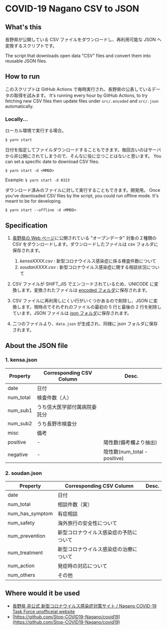 # COVID-19 Nagano CSV to JSON

## What's this

長野県が公開している CSV ファイルをダウンロードし、再利用可能な JSON へ変換するスクリプトです。

The script that downloads open data "CSV" files and convert them into reusable JSON files.

## How to run

このスクリプトは GitHub Actions で毎時実行され、長野県の公表しているデータの取得を試みます。
It's running every hour by GitHub Actions, to try fetching new CSV files then update files under `src/.encoded` and `src/.json` automatically.

### Locally...

ローカル環境で実行する場合。

```
$ yarn start
```

日付を指定してファイルダウンロードすることもできます。毎回古いのはサーバから非公開にされてしまうので、そんなに役に立つことはないと思います。
You can set a specific date to download CSV files.

```
$ yarn start -d <MMDD>
```

Example: `$ yarn start -d 0323`

ダウンロード済みのファイルに対して実行することもできます。開発用。
Once you've downloaded CSV files by the script, you could run offline mode. It's meant to be for developing.

```
$ yarn start --offline -d <MMDD>
```

## Specification

1. [長野県の Web ページ](https://www.pref.nagano.lg.jp/hoken-shippei/kenko/kenko/kansensho/joho/bukan-haien-doko.html)に公開されている "オープンデータ" 対象の２種類の CSV をダウンロードします。ダウンロードしたファイルは csv フォルダに保存されます。

   1. _kensaXXXX.csv_ : 新型コロナウイルス感染症に係る検査件数について
   1. _soudanXXXX.csv_ : 新型コロナウイルス感染症に関する相談状況について

1. CSV ファイルが SHIFT_JIS でエンコードされているため、UNICODE に変換します。変換されたファイルは [encoded フォルダ](https://github.com/wataruoguchi/covid19_nagano_csv_to_json/tree/master/src/.encoded)に保存されます。
1. CSV ファイルに再利用しにくい行がいくつかあるので削除し、JSON に変換します。現時点でそれぞれのファイルの最初の 5 行と最後の 2 行を削除しています。JSON ファイルは [json フォルダ](https://github.com/wataruoguchi/covid19_nagano_csv_to_json/tree/master/src/.json)に保存されます。
1. 二つのファイルより、`data.json` が生成され、同様に json フォルダに保存されます。

## About the JSON file

### 1. kensa.json

| Property  | Corresponding CSV Column     | Desc.                        |
| --------- | ---------------------------- | ---------------------------- |
| date      | 日付                         |                              |
| num_total | 検査件数（人）               |                              |
| num_sub1  | うち信大医学部付属病院委託分 |                              |
| num_sub2  | うち長野市検査分             |                              |
| misc      | 備考                         |                              |
| positive  | -                            | 陽性数(備考欄より抽出)       |
| negative  | -                            | 陰性数(num_total - positive) |

### 2. soudan.json

| Property        | Corresponding CSV Column               | Desc. |
| --------------- | -------------------------------------- | ----- |
| date            | 日付                                   |       |
| num_total       | 相談件数（実）                         |       |
| num_has_symptom | 有症相談                               |       |
| num_safety      | 海外旅行の安全性について               |       |
| num_prevention  | 新型コロナウイルス感染症の予防について |       |
| num_treatment   | 新型コロナウイルス感染症の治療について |       |
| num_action      | 発症時の対応について                   |       |
| num_others      | その他                                 |       |

## Where would it be used

- [長野県 非公式 新型コロナウイルス感染症対策サイト / Nagano COVID-19 Task Force unofficeial website](https://stop-covid19-nagano.netlify.app/)
- [https://github.com/Stop-COVID19-Nagano/covid19](https://github.com/Stop-COVID19-Nagano/covid19)
